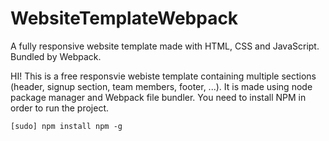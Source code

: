 # WebsiteTemplateWebpack
A fully responsive website template made with HTML, CSS and JavaScript. Bundled by Webpack.

HI!
This is a free responsvie webiste template containing multiple sections (header, signup section, team members, footer, ...).
It is made using node package manager and Webpack file bundler. You need to install NPM in order to run the project.


`[sudo] npm install npm -g`
